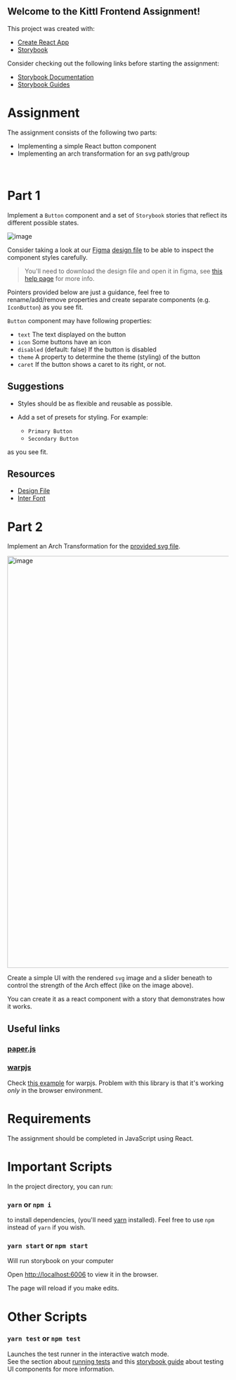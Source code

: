 ## Welcome to the Kittl Frontend Assignment! 

This project was created with:
* [Create React App](https://github.com/facebook/create-react-app)
* [Storybook](https://storybook.js.org/)

Consider checking out the following links before starting the assignment:
* [Storybook Documentation](https://storybook.js.org/docs/basics/introduction/)
* [Storybook Guides](https://www.learnstorybook.com/)

# Assignment

The assignment consists of the following two parts:
* Implementing a simple React button component
* Implementing an arch transformation for an svg path/group

<br />

# Part 1

Implement a `Button` component and a set of `Storybook` stories that reflect
its different possible states.

<img alt="image" src="https://user-images.githubusercontent.com/67847653/155375518-871132e0-1016-4b5e-97a9-f6ca017dda44.png">

Consider taking a look at our [Figma](https://figma.com) [design file](.resources/Assignment.fig) to be able to inspect the component styles carefully.

> You'll need to download the design file and open it in figma, see [this help page](https://help.figma.com/hc/en-us/articles/360041003114-Import-files-into-Figma#Drag_and_Drop_Files) for more info.

Pointers provided below are just a guidance, feel free to rename/add/remove properties and create separate components (e.g. `IconButton`) as you see fit.

`Button` component may have following properties:
- `text` The text displayed on the button
- `icon` Some buttons have an icon
- `disabled` (default: false) If the button is disabled
- `theme` A property to determine the theme (styling) of the button
- `caret` If the button shows a caret to its right, or not.

## Suggestions

* Styles should be as flexible and reusable as possible.
* Add a set of presets for styling. For example:

    * `Primary Button`
    * `Secondary Button`
    
as you see fit.

## Resources

* [Design File](.resources/Assignment.fig)
* [Inter Font](https://fonts.google.com/specimen/Inter) <br/>

# Part 2

Implement an Arch Transformation for the [provided svg file](.resources/sampleText.svg).

<img width="936" alt="image" src="https://user-images.githubusercontent.com/577316/89522590-c02cdb00-d7e1-11ea-9a2a-bb3088caa71b.png">

Create a simple UI with the rendered `svg` image and a slider beneath to control the strength of the Arch effect (like on the image above).

You can create it as a react component with a story that demonstrates how it works. <br />

## Useful links

### [paper.js](http://paperjs.org)
### [warpjs](https://github.com/benjamminf/warpjs)


Check [this example](https://codepen.io/benjamminf/pen/NpZLeb) for warpjs. Problem with this library is that it's working *only* in the browser environment.

# Requirements

The assignment should be completed in JavaScript using React.

# Important Scripts

In the project directory, you can run:

### `yarn` or `npm i`

to install dependencies, (you'll need [yarn](https://yarnpkg.com/) installed). Feel free to use `npm` instead of `yarn` if you wish.

### `yarn start` or `npm start`

Will run storybook on your computer

Open [http://localhost:6006](http://localhost:6006) to view it in the browser.

The page will reload if you make edits.

# Other Scripts

### `yarn test` or `npm test`

Launches the test runner in the interactive watch mode.<br />
See the section about [running tests](https://facebook.github.io/create-react-app/docs/running-tests) and this [storybook guide](https://www.learnstorybook.com/intro-to-storybook/react/en/test/) about testing UI components for more information.

